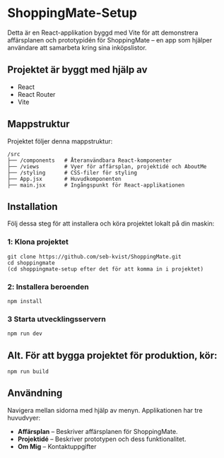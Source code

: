 # ShoppingMate-Setup
Detta är en React-applikation byggd med Vite för att demonstrera affärsplanen och prototypidén för ShoppingMate – en app som hjälper användare att samarbeta kring sina inköpslistor.  

##  Projektet är byggt med hjälp av  
- React
- React Router
- Vite

## Mappstruktur  
Projektet följer denna mappstruktur:  

```
/src
├── /components   # Återanvändbara React-komponenter
├── /views        # Vyer för affärsplan, projektidé och AboutMe
├── /styling      # CSS-filer för styling
├── App.jsx       # Huvudkomponenten
├── main.jsx      # Ingångspunkt för React-applikationen
```

## Installation 
Följ dessa steg för att installera och köra projektet lokalt på din maskin:

### 1️: Klona projektet  
```
git clone https://github.com/seb-kvist/ShoppingMate.git
cd shoppingmate 
(cd shoppingmate-setup efter det för att komma in i projektet)
```

### 2️: Installera beroenden
```
npm install
```

### 3️ Starta utvecklingsservern
```
npm run dev
```

## Alt. För att bygga projektet för produktion, kör:
```
npm run build
```

## Användning
Navigera mellan sidorna med hjälp av menyn. Applikationen har tre huvudvyer:

- **Affärsplan** – Beskriver affärsplanen för ShoppingMate.
- **Projektidé** – Beskriver prototypen och dess funktionalitet.
- **Om Mig** – Kontaktuppgifter
